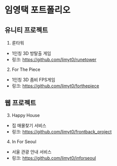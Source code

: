 # 임영택 포트폴리오

## 유니티 프로젝트

1. 룬타워
- 1인칭 3D 방탈출 게임
- 링크: https://github.com/limyt0/runetower

2. For The Piece
- 1인칭 3D 좀비 FPS게임
- 링크: https://github.com/limyt0/forthepiece

## 웹 프로젝트

3. Happy House
- 집 매물찾기 서비스
- 링크: https://github.com/limyt0/frontback_project

4. In For Seoul
- 서울 관광 안내 서비스
- 링크: https://github.com/limyt0/inforseoul
